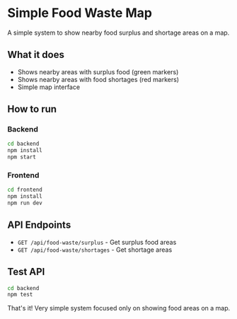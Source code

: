 # Simple Food Waste Map

A simple system to show nearby food surplus and shortage areas on a map.

## What it does

- Shows nearby areas with surplus food (green markers)
- Shows nearby areas with food shortages (red markers)
- Simple map interface

## How to run

### Backend
```bash
cd backend
npm install
npm start
```

### Frontend  
```bash
cd frontend
npm install
npm run dev
```

## API Endpoints

- `GET /api/food-waste/surplus` - Get surplus food areas
- `GET /api/food-waste/shortages` - Get shortage areas

## Test API
```bash
cd backend
npm test
```

That's it! Very simple system focused only on showing food areas on a map. 